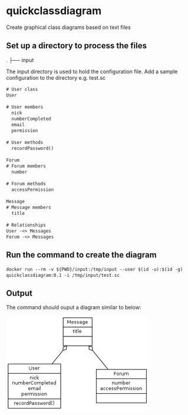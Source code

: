 # quickclassdiagram
Create graphical class diagrams based on text files

## Set up a directory to process the files

.
├── input

The input directory is used to hold the configuration file. Add a sample configuration to the directory e.g. test.sc

```
# User class
User

# User members
  nick
  numberCompleted
  email
  permission

# User methods
  recordPassword()

Forum
# Forum members
  number

# Forum methods
  accessPermission

Message
# Message members
  title

# Relationships
User -<> Messages
Forum -<> Messages
```

## Run the command to create the diagram

```
docker run --rm -v ${PWD}/input:/tmp/input --user $(id -u):$(id -g) quickclassdiagram:0.1 -i /tmp/input/test.sc
```

## Output 

The command should ouput a diagram similar to below:

![sample quickclassdiagram image](images/test.png?raw=true)


